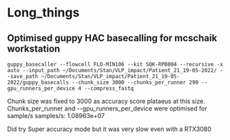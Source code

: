 # Long_things
## Optimised guppy HAC basecalling for mcschaik workstation
```
guppy_basecaller --flowcell FLO-MIN106 --kit SQK-RPB004 --recursive -x auto --input_path ~/Documents/Stan/VLP_impact/Patient_21_19-05-2022/ --save_path ~/Documents/Stan/VLP_impact/Patient_21_19-05-2022/guppy_basecalls --chunk_size 3000 --chunks_per_runner 290 --gpu_runners_per_device 4 --compress_fastq
```
Chunk size was fixed to 3000 as accuracy score plataeus at this size. Chunks_per_runner and --gpu_runners_per_device were optimised for sample/s
samples/s: 1.08963e+07

Did try Super accuracy mode but it was very slow even with a RTX3080
